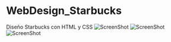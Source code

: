 # WebDesign_Starbucks
Diseño Starbucks con HTML y CSS
![ScreenShot](https://raw.github.com/Gamas-G/WebDesign_Starbucks/master/img/Screen.png)
![ScreenShot](https://raw.github.com/Gamas-G/WebDesign_Starbucks/master/img/Screen2.png)
![ScreenShot](https://raw.github.com/Gamas-G/WebDesign_Starbucks/master/img/Screen3.png)
